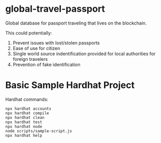# global-travel-passport

Global database for passport traveling that lives on the blockchain.

This could potentially:
1. Prevent issues with lost/stolen passports
2. Ease of use for citizen
3. Single world source indentification provided for local authorities for foreign travelers
4. Prevention of fake identification

# Basic Sample Hardhat Project

Hardhat commands:

```shell
npx hardhat accounts
npx hardhat compile
npx hardhat clean
npx hardhat test
npx hardhat node
node scripts/sample-script.js
npx hardhat help
```
